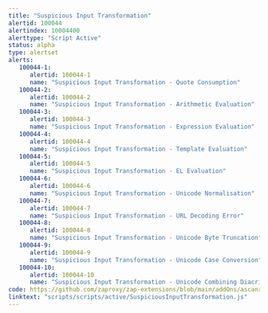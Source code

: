 ```yaml
---
title: "Suspicious Input Transformation"
alertid: 100044
alertindex: 10004400
alerttype: "Script Active"
status: alpha
type: alertset
alerts:
   100044-1:
      alertid: 100044-1
      name: "Suspicious Input Transformation - Quote Consumption"
   100044-2:
      alertid: 100044-2
      name: "Suspicious Input Transformation - Arithmetic Evaluation"
   100044-3:
      alertid: 100044-3
      name: "Suspicious Input Transformation - Expression Evaluation"
   100044-4:
      alertid: 100044-4
      name: "Suspicious Input Transformation - Template Evaluation"
   100044-5:
      alertid: 100044-5
      name: "Suspicious Input Transformation - EL Evaluation"
   100044-6:
      alertid: 100044-6
      name: "Suspicious Input Transformation - Unicode Normalisation"
   100044-7:
      alertid: 100044-7
      name: "Suspicious Input Transformation - URL Decoding Error"
   100044-8:
      alertid: 100044-8
      name: "Suspicious Input Transformation - Unicode Byte Truncation"
   100044-9:
      alertid: 100044-9
      name: "Suspicious Input Transformation - Unicode Case Conversion"
   100044-10:
      alertid: 100044-10
      name: "Suspicious Input Transformation - Unicode Combining Diacritic"
code: https://github.com/zaproxy/zap-extensions/blob/main/addOns/ascanrulesAlpha/src/main/zapHomeFiles/scripts/scripts/active/SuspiciousInputTransformation.js
linktext: "scripts/scripts/active/SuspiciousInputTransformation.js"
---
```

